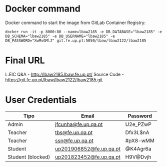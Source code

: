 # Docker command

Docker command to start the image from GitLab Container Registry:

`docker run -it -p 8000:80 --name=lbaw2185 -e DB_DATABASE="lbaw2185" -e DB_SCHEMA="lbaw2185" -e DB_USERNAME="lbaw2185" -e DB_PASSWORD="XwMvGMlJ" git.fe.up.pt:5050/lbaw/lbaw2122/lbaw2185`


# Final URL

L.EIC Q&A - http://lbaw2185.lbaw.fe.up.pt/
Source Code - https://git.fe.up.pt/lbaw/lbaw2122/lbaw2185.git


# User Credentials

| Tipo              | Email                   | Password |
| ----------------- | ----------------------- | -------- |
| Admin             | jfcunha@fe.up.qa.pt     | U2e_PZwP |
| Teacher           | tbs@fe.up.qa.pt         | Dfx3L$nA |
| Teacher           | ssn@fe.up.qa.pt         | #pX8-wMM |
| Student           | up201906852@fe.up.qa.pt | @K4Agr6a |
| Student (blocked) | up201823452@fe.up.qa.pt | H9V@Dvjh |

